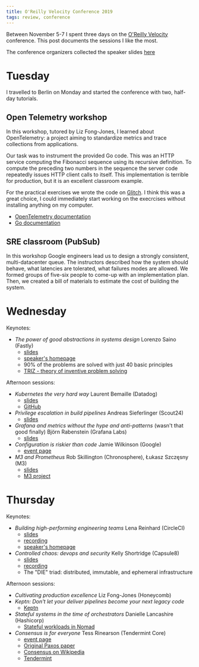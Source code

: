 ```yaml
---
title: O'Reilly Velocity Conference 2019
tags: review, conference
---
```


Between November 5-7 I spent three days on the [O'Reilly Velocity] conference.
This post documents the sessions I like the most.

The conference organizers collected the speaker slides
[here](https://conferences.oreilly.com/velocity/vl-eu/public/schedule/proceedings)

# Tuesday

I travelled to Berlin on Monday and started the conference with two, half-day
tutorials.

## Open Telemetry workshop

In this workshop, tutored by Liz Fong-Jones, I learned about OpenTelemetry: a project aiming to standardize metrics and trace collections from applications.

Our task was to instrument the provided Go code.  This was an HTTP service
computing the Fibonacci sequence using its recursive definition.  To compute
the preceding two numbers in the sequence the server code repeatedly issues
HTTP client calls to itself.  This implementation is terrible for production,
but it is an excellent classroom example.

For the practical exercises we wrote the code on [Glitch](https://glitch.com).
I think this was a great choice, I could immediately start working on the
execrcises without installing anything on my computer.

* [OpenTelemetry documentation](https://opentelemetry.io/docs/)
* [Go documentation](https://godoc.org/go.opentelemetry.io/otel)

## SRE classroom (PubSub)

In this workshop Google engineers lead us to design a strongly consistent,
multi-datacenter queue.  The instructors described how the system should
behave, what latencies are tolerated, what failures modes are allowed.  We
formed groups of five-six people to come-up with an implementation plan.  Then,
we created a bill of materials to estimate the cost of building the system.

# Wednesday

Keynotes:

* _The power of good abstractions in systems design_ Lorenzo Saino (Fastly)
  * [slides](https://lorenzosaino.github.io/talks/keynote-velocityeu19.pdf)
  * [speaker's homepage](https://lorenzosaino.github.io)
  * 90% of the problems are solved with just 40 basic principles
  * [TRIZ - theory of inventive problem solving](https://en.wikipedia.org/wiki/TRIZ)

Afternoon sessions:

* _Kubernetes the very hard way_ Laurent Bemaille (Datadog)
  * [slides](https://www.slideshare.net/lbernail/kubernetes-the-very-hard-way-velocity-berlin-2019)
  * [GitHub](https://github.com/lbernail)
* _Privilege escalation in build pipelines_ Andreas Sieferlinger (Scout24)
  * [slides](https://speakerdeck.com/andreassieferlinger/the-deputy-shot-the-sheriff-privilege-escalation-in-build-pipelines)
* _Grafana and metrics without the hype and anti-patterns_ (wasn't that good finally) Björn Rabenstein (Grafana Labs)
  * [slides](https://cdn.oreillystatic.com/en/assets/1/event/302/What%20remains%20of%20dashboards%20and%20metrics%20without%20the%20hype%20and%20anti-patterns%20Presentation.pdf)
* _Configuration is riskier than code_ Jamie Wilkinson (Google)
  * [event page](https://conferences.oreilly.com/velocity/vl-eu/public/schedule/detail/78800)
* _M3 and Prometheus_  Rob Skillington (Chronosphere), Łukasz Szczęsny (M3)
  * [slides](https://cdn.oreillystatic.com/en/assets/1/event/302/M3%20and%20Prometheus_%20Monitoring%20at%20planet%20scale%20for%20everyone%20Presentation.pdf)
  * [M3 project](https://www.m3db.io/)

# Thursday

Keynotes:

* _Building high-performing engineering teams_ Lena Reinhard (CircleCI)
  * [slides](https://cdn.oreillystatic.com/en/assets/1/event/302/Building%20high-performing%20engineering%20teams%2C%201%20pixel%20at%20a%20time%20Presentation.pdf)
  * [recording](https://www.oreilly.com/radar/building-high-performing-engineering-teams-one-pixel-at-a-time/)
  * [speaker's homepage](http://lenareinhard.com/)
* _Controlled chaos: devops and security_ Kelly Shortridge (Capsule8)
  * [slides](https://cdn.oreillystatic.com/en/assets/1/event/302/Controlled%20chaos_%20The%20inevitable%20marriage%20of%20DevOps%20and%20security%20Presentation.pdf)
  * [recording](https://www.oreilly.com/radar/controlled-chaos-the-inevitable-marriage-of-devops-and-security)
  * The "DIE" triad: distributed, immutable, and ephemeral infrastructure

Afternoon sessions:

* _Cultivating production excellence_ Liz Fong-Jones (Honeycomb)
* _Keptn: Don't let your deliver pipelines become your next legacy code_
  * [Keptn](https://keptn.sh/)
* _Stateful systems in the time of orchestrators_ Danielle Lancashire (Hashicorp)
  * [Stateful workloads in Nomad](https://www.nomadproject.io/guides/stateful-workloads/stateful-workloads.html)
* _Consensus is for everyone_ Tess Rinearson (Tendermint Core)
  * [event page](https://conferences.oreilly.com/velocity/vl-eu/public/schedule/detail/78516)
  * [Original Paxos paper](https://lamport.azurewebsites.net/pubs/pubs.html#lamport-paxos)
  * [Consensus on Wikipedia](https://en.wikipedia.org/wiki/Consensus_(computer_science))
  * [Tendermint](https://tendermint.com)

[O'Reilly Velocity]: https://conferences.oreilly.com/velocity/vl-eu
